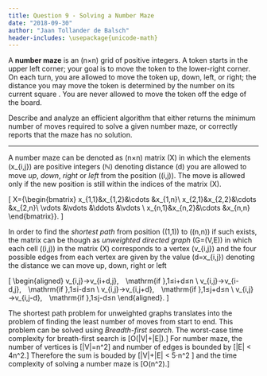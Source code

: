```yaml
---
title: Question 9 - Solving a Number Maze
date: "2018-09-30"
author: "Jaan Tollander de Balsch"
header-includes: \usepackage{unicode-math}
---
```

A **number maze** is an \(n×n\) grid of positive integers. A token starts in the upper left corner; your goal is to move the token to the lower-right corner. On each turn, you are allowed to move the token up, down, left, or right; the distance you may move the token is determined by the number on its current square . You are never allowed to move the token off the edge of the board.

Describe and analyze an efficient algorithm that either returns the minimum number of moves required to solve a given number maze, or correctly reports that the maze has no solution.

---

A number maze can be denoted as \(n×n\) matrix \(X\) in which the elements \(x_{i,j}\) are positive integers \(ℕ\) denoting distance \(d\) you are allowed to move *up*, *down*, *right* or *left* from the position \((i,j)\). The move is allowed only if the new position is still within the indices of the matrix \(X\).

\[
X={\begin{bmatrix}
x_{1,1}&x_{1,2}&\cdots &x_{1,n}\\
x_{2,1}&x_{2,2}&\cdots &x_{2,n}\\
\vdots &\vdots &\ddots &\vdots \\
x_{n,1}&x_{n,2}&\cdots &x_{n,n}
\end{bmatrix}}.
\]

In order to find the *shortest path* from position \((1,1)\) to \((n,n)\) if such exists, the matrix can be though as *unweighted directed graph* \(G=(V,E)\) in which each cell \((i,j)\) in the matrix \(X\) corresponds to a vertex \(v_{i,j}\) and the four possible edges from each vertex are given by the value \(d=x_{i,j}\) denoting the distance we can move up, down, right or left

\[
\begin{aligned}
v_{i,j}→v_{i+d,j}, \mathrm{if }\,1≤i+d≤n \\
v_{i,j}→v_{i-d,j}, \mathrm{if }\,1≤i-d≤n \\
v_{i,j}→v_{i,j+d}, \mathrm{if }\,1≤j+d≤n \\
v_{i,j}→v_{i,j-d}, \mathrm{if }\,1≤j-d≤n
\end{aligned}.
\]

The shortest path problem for unweighted graphs translates into the problem of finding the least number of moves from start to end. This problem can be solved using *Breadth-first search*. The worst-case time complexity for breath-first search is \[O(|V|+|E|).\] For number maze, the number of vertices is \[|V|=n^2\] and number of edges is bounded by \[|E| < 4n^2.\] Therefore the sum is bouded by \[|V|+|E| < 5⋅n^2 \] and the time complexity of solving a number maze is \[O(n^2).\]
